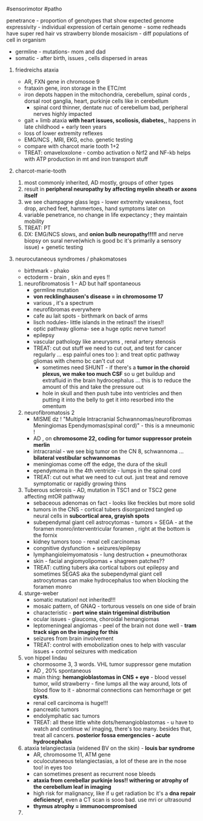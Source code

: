 #sensorimotor #patho 

penetrance - proportion of genotypes that show expected genome
expressivity - individual expression of certain genome - some redheads have super red hair vs strawberry blonde
mosaicism - diff populations of cell in organism 
- germline - mutations- mom and dad
- somatic - after birth, issues , cells dispersed in areas 

1. friedreichs ataxia
	- AR, FXN gene in chromosoe 9 
	- frataxin gene, iron storage in the ETC/mt
	- iron depots happen in the mitochondria, cerebellum, spinal cords , dorsal root ganglia, heart, purkinje cells like in cerebellum
		- spinal cord thinner, dentate nuc of cerebellum bad, peripheral nerves highly impacted
	- gait + limb ataxia **with heart issues, scoliosis, diabetes,**, happens in late childhood + early teen years 
	- loss of lower extremity reflexes 
	- EMG/NCS , MRI, EKG, echo. genetic testing 
	- compare with charcot marie tooth 1+2 
	- TREAT: omaveloxolone - combo activation o Nrf2 and NF-kb helps with ATP production in mt and iron transport stuff 
2. charcot-marie-tooth
	1. most commonly inherited, AD mostly, groups of other types 
	2. result in **peripheral neuropathy by affecting myelin sheath or axons itself**
	3. we see champagne glass legs - lower extremity weakness, foot drop, arched feet, hammertoes, hand symptoms later on 
	4. variable penetrance, no change in life expectancy ; they maintain mobility 
	5. TREAT: PT 
	6. DX: EMG/NCS slows, and **onion bulb neuropathy!!!!!** and nerve biopsy on sural nerve(which is good bc it's primarily a sensory issue) + genetic testing 

3. neurocutaneous syndromes / phakomatoses
	- birthmark - phako 
	- ectoderm - brain , skin and eyes !!
	1. neurofibromatosis 1 - AD but half spontaneous
		- germline mutation 
		- **von recklinghausen's disease = in chromosome 17** 
		- various , it's a spectrum 
		- neurofibromas everywhere 
		- cafe au lait spots - birthmark on back of arms 
		- lisch nodules- little islands in the retinas!! the irises!!
		- optic pathway glioma- see a huge optic nerve tumor!
		- epilepsy 
		- vascular pathology like aneurysms , renal artery stenosis 
		- TREAT: cut out stuff we need to cut out, and test for cancer regularly ... esp painful ones too ): and treat optic pathway gliomas with chemo bc can't cut out 
			- sometimes need SHUNT -  if there's a **tumor in the choroid plexus, we make too much CSF** so u get buildup and extrafluid in the brain hydrocephalus ... this is to reduce the amount of this and take the pressure out 
			- hole in skull and then push tube into ventricles and then putting it into the belly to get it into resorbed into the omentum 
	2. neurofibromatosis 2 
		- MISME dz ! "Multiple Intracranial Schwannomas/neurofibromas Meningiomas Ependymomas(spinal cord)" - this is a mneumonic ! 
		- AD , on **chromosome 22, coding for tumor suppressor protein merlin**
		- intracranial - we see big tumor on the CN 8, schwannoma ... **bilateral vestibular schwannomas**
		- meningiomas come off the edge, the dura of the skull 
		- ependymoma in the 4th ventricle  - lumps in the spinal cord 
		- TREAT: cut out what we need to cut out. just treat and remove symptomatic or rapidly growing thins 
	3. Tuberous sclerosis - AD, mutation in TSC1 and or TSC2 gene affecting mtOR pathway
		- sebaceous adenomas on fact - looks like freckles but more solid 
		- tumors in the CNS - cortical tubers disorganized tangled up neural cells in **subcortical area, grayish spots**
		- subependymal giant cell astrocytomas - tumors = SEGA - at the foramen monro/interventricular foramen , right at the bottom is the fornix 
		- kidney tumors tooo - renal cell carcinomas
		- congnitive dysfunction + seizures/epilepsy 
		- lymphangioleimyomatosis - lung destruction + pneumothorax 
		- skin - facial angiomyolipomas + shagreen patches??
		- TREAT: cutting tubers aka cortical tubors out epilepsy and sometimes SEGAS aka the subependymal giant cell astrocytomas can make hydrocephalus too when blocking the foramen monro
	4. sturge-weber
		- somatic mutation! not inherited!!!
		- mosaic pattern, of GNAQ - torturous vessels on one side of brain 
		- characteristic - **port wine stain trigeminal distribution**
		- ocular issues - glaucoma, choroidal hemangiomas
		- leptomeningeal angiomas - peel of the brain not done well - **tram track sign on the imaging for this**
		- seizures from brain involvement 
		- TREAT: control with emobolization ones to help with vascular issues + control seizures with medication 
	5. von hippel lindau
		- chormosome 3, 3 words. VHL tumor suppressor gene mutation 
		- AD , 20% spontaneous
		- main thing: **hemangioblastomas in CNS + eye** - blood vessel tumor, wild strawberry - fine lumps all the way around, lots of blood flow to it - abnormal connections can hemorrhage or get **cysts**.
		- renal cell carcinoma is huge!!!
		- pancreatic tumors
		- endolymphatic sac tumors
		- TREAT: all these little white dots/hemangioblastomas - u have to watch and continue w/ imaging, there's too many. besides that, treat all cancers. **posterior fossa emergencies - acute hydrocephalus**
	6. ataxia telangiectasia (widened BV on the skin)  - **louis bar syndrome**
		- AR, chromosome 11, ATM gene
		- oculocutaneous telangiectasias, a lot of these are in the nose too! in eyes too 
		- can sometimes present as recurrent nose bleeds
		- **ataxia from cerebellar purkinje loss!! withering or atrophy of the cerebellum leaf in imaging**
		- high risk for malignancy, like if u get radiation bc it's a **dna repair deficiency!**, even a CT scan is sooo bad. use mri or ultrasound 
		- **thymus atrophy = immunocompromised** 
	7. 

